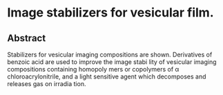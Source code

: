 # Image stabilizers for vesicular film.

## Abstract
Stabilizers for vesicular imaging compositions are shown. Derivatives of benzoic acid are used to improve the image stabi lity of vesicular imaging compositions containing homopoly mers or copolymers of α chloroacrylonitrile, and a light sensitive agent which decomposes and releases gas on irradia tion.